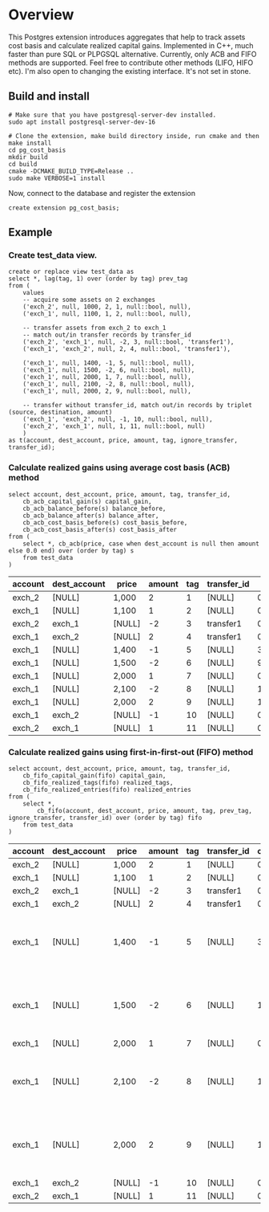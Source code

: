 # Overview
This Postgres extension introduces aggregates that help to track assets cost basis and calculate realized capital gains.
Implemented in C++, much faster than pure SQL or PLPGSQL alternative. 
Currently, only ACB and FIFO methods are supported. Feel free to contribute other methods (LIFO, HIFO etc). 
I'm also open to changing the existing interface. It's not set in stone.
## Build and install
```
# Make sure that you have postgresql-server-dev installed. 
sudo apt install postgresql-server-dev-16

# Clone the extension, make build directory inside, run cmake and then make install
cd pg_cost_basis
mkdir build
cd build
cmake -DCMAKE_BUILD_TYPE=Release ..
sudo make VERBOSE=1 install
```
Now, connect to the database and register the extension
```
create extension pg_cost_basis;
```

## Example
### Create test_data view.
```
create or replace view test_data as 
select *, lag(tag, 1) over (order by tag) prev_tag 
from (
	values
	-- acquire some assets on 2 exchanges
	('exch_2', null, 1000, 2, 1, null::bool, null),
	('exch_1', null, 1100, 1, 2, null::bool, null),
	
	-- transfer assets from exch_2 to exch_1
	-- match out/in transfer records by transfer_id
	('exch_2', 'exch_1', null, -2, 3, null::bool, 'transfer1'), 
	('exch_1', 'exch_2', null, 2, 4, null::bool, 'transfer1'),
	
	('exch_1', null, 1400, -1, 5, null::bool, null),	
	('exch_1', null, 1500, -2, 6, null::bool, null),	
	('exch_1', null, 2000, 1, 7, null::bool, null),
	('exch_1', null, 2100, -2, 8, null::bool, null),
	('exch_1', null, 2000, 2, 9, null::bool, null),
	
	-- transfer without transfer_id, match out/in records by triplet (source, destination, amount)
	('exch_1', 'exch_2', null, -1, 10, null::bool, null),
	('exch_2', 'exch_1', null, 1, 11, null::bool, null)		
	)
as t(account, dest_account, price, amount, tag, ignore_transfer, transfer_id);
```
### Calculate realized gains using average cost basis (ACB) method
```
select account, dest_account, price, amount, tag, transfer_id,
	cb_acb_capital_gain(s) capital_gain,
	cb_acb_balance_before(s) balance_before,
	cb_acb_balance_after(s) balance_after,
	cb_acb_cost_basis_before(s) cost_basis_before,
	cb_acb_cost_basis_after(s) cost_basis_after
from (
	select *, cb_acb(price, case when dest_account is null then amount else 0.0 end) over (order by tag) s
	from test_data
)
```
|account|dest_account|price|amount|tag|transfer_id|capital_gain|balance_before|balance_after|cost_basis_before|cost_basis_after|
|-------|------------|-----|------|---|-----------|------------|--------------|-------------|-----------------|----------------|
|exch_2|[NULL]|1,000|2|1|[NULL]|0|0|2|1|1,000|
|exch_1|[NULL]|1,100|1|2|[NULL]|0|2|3|1,000|1,033.3333333333|
|exch_2|exch_1|[NULL]|-2|3|transfer1|0|3|3|1,033.3333333333|1,033.3333333333|
|exch_1|exch_2|[NULL]|2|4|transfer1|0|3|3|1,033.3333333333|1,033.3333333333|
|exch_1|[NULL]|1,400|-1|5|[NULL]|366.6666666667|3|2|1,033.3333333333|1,033.3333333333|
|exch_1|[NULL]|1,500|-2|6|[NULL]|933.3333333333|2|0|1,033.3333333333|1,033.3333333333|
|exch_1|[NULL]|2,000|1|7|[NULL]|0|0|1|1,033.3333333333|2,000|
|exch_1|[NULL]|2,100|-2|8|[NULL]|100|1|-1|2,000|2,100|
|exch_1|[NULL]|2,000|2|9|[NULL]|100|-1|1|2,100|2,000|
|exch_1|exch_2|[NULL]|-1|10|[NULL]|0|1|1|2,000|2,000|
|exch_2|exch_1|[NULL]|1|11|[NULL]|0|1|1|2,000|2,000|

### Calculate realized gains using first-in-first-out (FIFO) method
```
select account, dest_account, price, amount, tag, transfer_id,
	cb_fifo_capital_gain(fifo) capital_gain,
	cb_fifo_realized_tags(fifo) realized_tags,
	cb_fifo_realized_entries(fifo) realized_entries
from (
	select *, 
		cb_fifo(account, dest_account, price, amount, tag, prev_tag, ignore_transfer, transfer_id) over (order by tag) fifo
	from test_data
)
```

|account|dest_account|price|amount|tag|transfer_id|capital_gain|realized_tags|realized_entries|
|-------|------------|-----|------|---|-----------|------------|-------------|----------------|
|exch_2|[NULL]|1,000|2|1|[NULL]|0|{}|[]|
|exch_1|[NULL]|1,100|1|2|[NULL]|0|{}|[]|
|exch_2|exch_1|[NULL]|-2|3|transfer1|0|{}|[]|
|exch_1|exch_2|[NULL]|2|4|transfer1|0|{}|[]|
|exch_1|[NULL]|1,400|-1|5|[NULL]|300|{2}|[{"a": 1.00000000, "t": 2, "cb": 1100.00000000, "pl": 300.00000000}]|
|exch_1|[NULL]|1,500|-2|6|[NULL]|1,000|{1}|[{"a": 2.00000000, "t": 1, "cb": 1000.00000000, "pl": 1000.00000000}]|
|exch_1|[NULL]|2,000|1|7|[NULL]|0|{}|[]|
|exch_1|[NULL]|2,100|-2|8|[NULL]|100|{7}|[{"a": 1.00000000, "t": 7, "cb": 2000.00000000, "pl": 100.00000000}]|
|exch_1|[NULL]|2,000|2|9|[NULL]|100|{8}|[{"a": -1.00000000, "t": 8, "cb": 2100.00000000, "pl": 100.00000000}]|
|exch_1|exch_2|[NULL]|-1|10|[NULL]|0|{}|[]|
|exch_2|exch_1|[NULL]|1|11|[NULL]|0|{}|[]|

